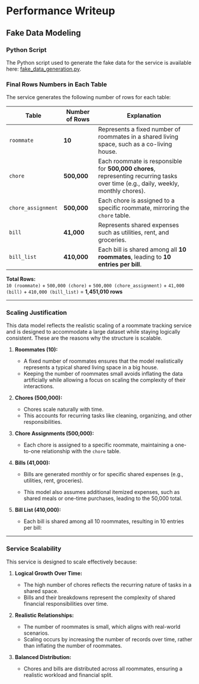 # **Performance Writeup**

## **Fake Data Modeling**

### **Python Script**
The Python script used to generate the fake data for the service is available here: [fake_data_generation.py](link-to-your-script).

### **Final Rows Numbers in Each Table**
The service generates the following number of rows for each table:

| Table                | Number of Rows               | Explanation                                              |
|----------------------|------------------------------|--------------------------------------------------------|
| `roommate`           | **10**                       | Represents a fixed number of roommates in a shared living space, such as a co-living house. |
| `chore`              | **500,000**                | Each roommate is responsible for **500,000 chores**, representing recurring tasks over time (e.g., daily, weekly, monthly chores). |
| `chore_assignment`   | **500,000**                | Each chore is assigned to a specific roommate, mirroring the `chore` table. |
| `bill`               | **41,000**                   | Represents shared expenses such as utilities, rent, and groceries. |
| `bill_list`          | **410,000**                  | Each bill is shared among all **10 roommates**, leading to **10 entries per bill**. |

**Total Rows:**  
`10 (roommate)` + `500,000 (chore)` + `500,000 (chore_assignment)` + `41,000 (bill)` + `410,000 (bill_list)` = **1,451,010 rows**

---

### **Scaling Justification**

This data model reflects the realistic scaling of a roommate tracking service and is designed to accommodate a large dataset while staying logically consistent. These are the reasons why the structure is scalable.

1. **Roommates (10):**
   - A fixed number of roommates ensures that the model realistically represents a typical shared living space in a big house.
   - Keeping the number of roommates small avoids inflating the data artificially while allowing a focus on scaling the complexity of their interactions.

2. **Chores (500,000):**
   - Chores scale naturally with time.
   - This accounts for recurring tasks like cleaning, organizing, and other responsibilities.

3. **Chore Assignments (500,000):**
   - Each chore is assigned to a specific roommate, maintaining a one-to-one relationship with the `chore` table.

4. **Bills (41,000):**
   - Bills are generated monthly or for specific shared expenses (e.g., utilities, rent, groceries). 

   - This model also assumes additional itemized expenses, such as shared meals or one-time purchases, leading to the 50,000 total.

5. **Bill List (410,000):**
   - Each bill is shared among all 10 roommates, resulting in 10 entries per bill:

---

### **Service Scalability**

This service is designed to scale effectively because:
1. **Logical Growth Over Time:**
   - The high number of chores reflects the recurring nature of tasks in a shared space.
   - Bills and their breakdowns represent the complexity of shared financial responsibilities over time.

2. **Realistic Relationships:**
   - The number of roommates is small, which aligns with real-world scenarios.
   - Scaling occurs by increasing the number of records over time, rather than inflating the number of roommates.

3. **Balanced Distribution:**
   - Chores and bills are distributed across all roommates, ensuring a realistic workload and financial split.
